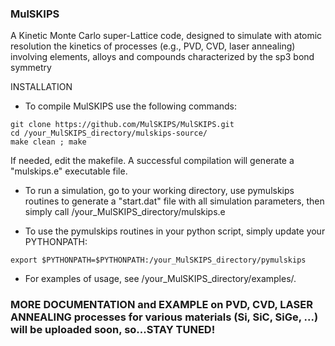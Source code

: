 ### MulSKIPS
A Kinetic Monte Carlo super-Lattice code, designed to simulate with atomic resolution the kinetics of processes (e.g., PVD, CVD, laser annealing) involving elements, alloys and compounds characterized by the sp3 bond symmetry

INSTALLATION 

- To compile MulSKIPS use the following commands:

```
git clone https://github.com/MulSKIPS/MulSKIPS.git
cd /your_MulSKIPS_directory/mulskips-source/ 
make clean ; make 
```

If needed, edit the makefile.
A successful compilation will generate a "mulskips.e" executable file.

- To run a simulation, go to your working directory, use pymulskips routines to generate a "start.dat" file with all simulation parameters, then simply call  /your_MulSKIPS_directory/mulskips.e  

- To use the pymulskips routines in your python script, simply update your PYTHONPATH:

```
export $PYTHONPATH=$PYTHONPATH:/your_MulSKIPS_directory/pymulskips
```

- For examples of usage, see /your_MulSKIPS_directory/examples/.




### MORE DOCUMENTATION and EXAMPLE on PVD, CVD, LASER ANNEALING processes for various materials (Si, SiC, SiGe, ...) will be uploaded soon, so...STAY TUNED!


<!--
**MulSKIPS/MulSKIPS** is a ✨ _special_ ✨ repository because its `README.md` (this file) appears on your GitHub profile.

Here are some ideas to get you started:

- 🔭 I’m currently working on ...
- 🌱 I’m currently learning ...
- 👯 I’m looking to collaborate on ...
- 🤔 I’m looking for help with ...
- 💬 Ask me about ...
- 📫 How to reach me: ...
- 😄 Pronouns: ...
- ⚡ Fun fact: ...
-->
